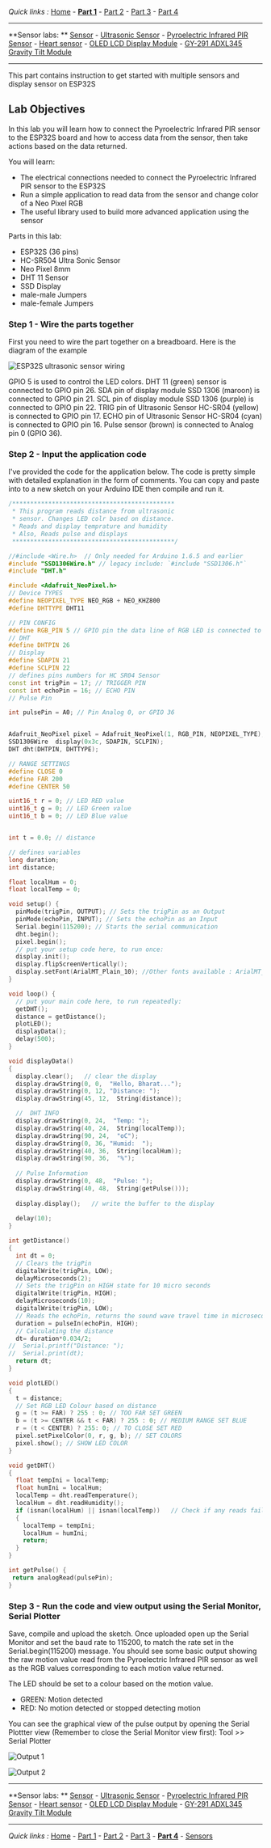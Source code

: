 
*Quick links :*
[Home](/README.md) - [**Part 1**](../part1/README.md) - [Part 2](../part2/README.md) - [Part 3](../part3/README.md) - [Part 4](../part4/README.md)

***
**Sensor labs: ** [Sensor](README.md) - [Ultrasonic Sensor](ESP32S+Neopixel-LED+HC-SR04.md) - [Pyroelectric Infrared PIR Sensor](ESP32S+Neopixel-LED+PIR.md) - [Heart sensor](PULSE+RGB.md) - [OLED LCD Display Module](SSD1306_Display.md) - [GY-291 ADXL345 Gravity Tilt Module](GY-291_ADXL345_Gyroscope.md) 
<!-- - [**Whopper Sensors**](ESP32S+Pulse+Neopixel-LED+Ultrasonic+DHT11+Display.md)  -->
***

This part contains instruction to get started with multiple sensors and display sensor on ESP32S

## Lab Objectives

In this lab you will learn how to connect the Pyroelectric Infrared PIR sensor to the ESP32S board and how to access data from the sensor, then take actions based on the data returned.

You will learn:

- The electrical connections needed to connect the Pyroelectric Infrared PIR sensor to the ESP32S
- Run a simple application to read data from the sensor and change color of a Neo Pixel RGB
- The useful library used to build more advanced application using the sensor

Parts in this lab:

- ESP32S (36 pins)
- HC-SR504 Ultra Sonic Sensor
- Neo Pixel 8mm 
- DHT 11 Sensor
- SSD Display
- male-male Jumpers
- male-female Jumpers

### Step 1 - Wire the parts together

First you need to wire the part together on a breadboard. Here is the diagram of the example

![ESP32S ultrasonic sensor wiring](../images/ESP32S+Pulse+Neopixel-LED+Ultrasonic+DHT11+Display.png)

GPIO 5 is used to control the LED colors. DHT 11 (green) sensor is connected to GPIO pin 26. SDA pin of display module SSD 1306 (maroon) is connected to GPIO pin 21. SCL pin of display module SSD 1306 (purple) is connected to GPIO pin 22. TRIG pin of Ultrasonic Sensor HC-SR04 (yellow) is connected to GPIO pin 17. ECHO pin of Ultrasonic Sensor HC-SR04 (cyan) is connected to GPIO pin 16. Pulse sensor (brown) is connected to Analog pin 0 (GPIO 36).

### Step 2 - Input the application code

I've provided the code for the application below. The code is pretty simple with detailed explanation in the form of comments. You can copy and paste into to a new sketch on your Arduino IDE then compile and run it.


```C++
/*********************************************
 * This program reads distance from ultrasonic
 * sensor. Changes LED colr based on distance.
 * Reads and display temprature and humidity
 * Also, Reads pulse and displays
 *********************************************/

//#include <Wire.h>  // Only needed for Arduino 1.6.5 and earlier
#include "SSD1306Wire.h" // legacy include: `#include "SSD1306.h"`
#include "DHT.h"

#include <Adafruit_NeoPixel.h>
// Device TYPES
#define NEOPIXEL_TYPE NEO_RGB + NEO_KHZ800
#define DHTTYPE DHT11

// PIN CONFIG
#define RGB_PIN 5 // GPIO pin the data line of RGB LED is connected to
// DHT
#define DHTPIN 26
// Display
#define SDAPIN 21
#define SCLPIN 22
// defines pins numbers for HC SR04 Sensor
const int trigPin = 17; // TRIGGER PIN
const int echoPin = 16; // ECHO PIN
// Pulse Pin

int pulsePin = A0; // Pin Analog 0, or GPIO 36


Adafruit_NeoPixel pixel = Adafruit_NeoPixel(1, RGB_PIN, NEOPIXEL_TYPE);
SSD1306Wire  display(0x3c, SDAPIN, SCLPIN);
DHT dht(DHTPIN, DHTTYPE);

// RANGE SETTINGS
#define CLOSE 0
#define FAR 200
#define CENTER 50

uint16_t r = 0; // LED RED value
uint16_t g = 0; // LED Green value
uint16_t b = 0; // LED Blue value


int t = 0.0; // distance

// defines variables
long duration;
int distance;

float localHum = 0;
float localTemp = 0;

void setup() {
  pinMode(trigPin, OUTPUT); // Sets the trigPin as an Output
  pinMode(echoPin, INPUT); // Sets the echoPin as an Input
  Serial.begin(115200); // Starts the serial communication
  dht.begin();
  pixel.begin();
  // put your setup code here, to run once:
  display.init();
  display.flipScreenVertically();
  display.setFont(ArialMT_Plain_10); //Other fonts available : ArialMT_Plain_16; ArialMT_Plain_24; Or to generate custom fonts: http://oleddisplay.squix.ch/
}

void loop() {
  // put your main code here, to run repeatedly:
  getDHT();
  distance = getDistance();
  plotLED();
  displayData();
  delay(500);
}

void displayData()
{
  display.clear();   // clear the display
  display.drawString(0, 0,  "Hello, Bharat...");
  display.drawString(0, 12, "Distance: ");
  display.drawString(45, 12,  String(distance));

  //  DHT INFO
  display.drawString(0, 24,  "Temp: ");
  display.drawString(40, 24,  String(localTemp));
  display.drawString(90, 24,  "oC");
  display.drawString(0, 36, "Humid:  ");
  display.drawString(40, 36,  String(localHum));
  display.drawString(90, 36,  "%");
  
  // Pulse Information
  display.drawString(0, 48,  "Pulse: ");
  display.drawString(40, 48,  String(getPulse()));
  
  display.display();   // write the buffer to the display
  
  delay(10);
}

int getDistance() 
{
  int dt = 0;
  // Clears the trigPin
  digitalWrite(trigPin, LOW);
  delayMicroseconds(2);
  // Sets the trigPin on HIGH state for 10 micro seconds
  digitalWrite(trigPin, HIGH);
  delayMicroseconds(10);
  digitalWrite(trigPin, LOW);
  // Reads the echoPin, returns the sound wave travel time in microseconds
  duration = pulseIn(echoPin, HIGH);
  // Calculating the distance
  dt= duration*0.034/2;
//  Serial.printf("Distance: ");
//  Serial.print(dt);
  return dt;
}

void plotLED()
{
  t = distance;
  // Set RGB LED Colour based on distance
  g = (t >= FAR) ? 255 : 0; // TOO FAR SET GREEN
  b = (t >= CENTER && t < FAR) ? 255 : 0; // MEDIUM RANGE SET BLUE
  r = (t < CENTER) ? 255: 0; // TO CLOSE SET RED
  pixel.setPixelColor(0, r, g, b); // SET COLORS
  pixel.show(); // SHOW LED COLOR
}

void getDHT()
{
  float tempIni = localTemp;
  float humIni = localHum;
  localTemp = dht.readTemperature();
  localHum = dht.readHumidity();
  if (isnan(localHum) || isnan(localTemp))   // Check if any reads failed and exit early (to try again).
  {
    localTemp = tempIni;
    localHum = humIni;
    return;
  }
}

int getPulse() {
 return analogRead(pulsePin);   
}
```

### Step 3 - Run the code and view output using the Serial Monitor, Serial Plotter

Save, compile and upload the sketch.  Once uploaded open up the Serial Monitor and set the baud rate to 115200, to match the rate set in the Serial.begin(115200) message.  You should see some basic output showing the raw motion value read from the Pyroelectric Infrared PIR sensor as well as the RGB values corresponding to each motion value returned.  

The LED should be set to a colour based on the motion value.

- GREEN: Motion detected
- RED: No motion detected or stopped detecting motion

You can see the graphical view of the pulse output by opening the Serial Plottter view (Remember to close the Serial Monitor view first): Tool >> Serial Plotter

![Output 1](../images/ESP32S+Pulse+Neopixel-LED+Ultrasonic+DHT11+Display-output-1.jpg)

![Output 2](../images/ESP32S+Pulse+Neopixel-LED+Ultrasonic+DHT11+Display-output-2.jpg)

***
**Sensor labs: ** [Sensor](README.md) - [Ultrasonic Sensor](ESP32S+Neopixel-LED+HC-SR04.md) - [Pyroelectric Infrared PIR Sensor](ESP32S+Neopixel-LED+PIR.md) - [Heart sensor](PULSE+RGB.md) - [OLED LCD Display Module](SSD1306_Display.md) - [GY-291 ADXL345 Gravity Tilt Module](GY-291_ADXL345_Gyroscope.md) 
<!-- - [**Whopper Sensors**](ESP32S+Pulse+Neopixel-LED+Ultrasonic+DHT11+Display.md)  -->
***
*Quick links :*
[Home](/README.md) - [Part 1](../part1/README.md) - [Part 2](../part2/README.md) - [Part 3](../part3/README.md) - [**Part 4**](../part4/README.md) - [Sensors](/en/sensors/README.md)